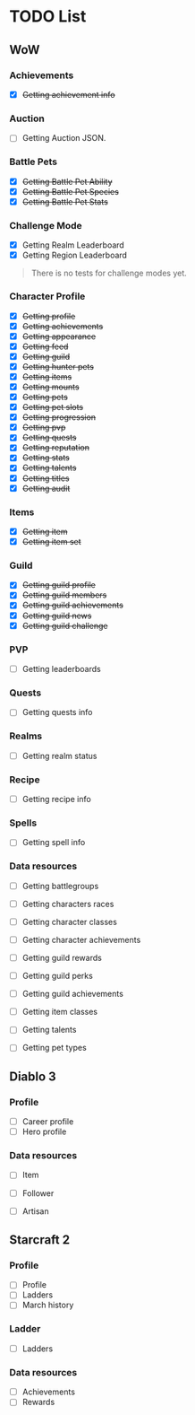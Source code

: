 # TODO List

## WoW

### Achievements

 - [x] ~~Getting achievement info~~

### Auction
 - [ ] Getting Auction JSON.

### Battle Pets
 - [x] ~~Getting Battle Pet Ability~~
 - [x] ~~Getting Battle Pet Species~~
 - [x] ~~Getting Battle Pet Stats~~

### Challenge Mode
 - [x] Getting Realm Leaderboard
 - [x] Getting Region Leaderboard
> There is no tests for challenge modes yet.

### Character Profile

 - [x] ~~Getting profile~~
 - [x] ~~Getting achievements~~
 - [x] ~~Getting appearance~~
 - [x] ~~Getting feed~~
 - [x] ~~Getting guild~~
 - [x] ~~Getting hunter pets~~
 - [x] ~~Getting items~~
 - [x] ~~Getting mounts~~
 - [x] ~~Getting pets~~
 - [x] ~~Getting pet slots~~
 - [x] ~~Getting progression~~
 - [x] ~~Getting pvp~~
 - [x] ~~Getting quests~~
 - [x] ~~Getting reputation~~
 - [x] ~~Getting stats~~
 - [x] ~~Getting talents~~
 - [x] ~~Getting titles~~
 - [x] ~~Getting audit~~

### Items

 - [x] ~~Getting item~~
 - [x] ~~Getting item set~~

### Guild
 - [x] ~~Getting guild profile~~
 - [x] ~~Getting guild members~~
 - [x] ~~Getting guild achievements~~
 - [x] ~~Getting guild news~~
 - [x] ~~Getting guild challenge~~

### PVP

 - [ ] Getting leaderboards

### Quests

 - [ ] Getting quests info

### Realms

 - [ ] Getting realm status

### Recipe

 - [ ] Getting recipe info

### Spells

 - [ ] Getting spell info

### Data resources

 - [ ] Getting battlegroups
 - [ ] Getting characters races
 - [ ] Getting character classes
 - [ ] Getting character achievements
 - [ ] Getting guild rewards
 - [ ] Getting guild perks
 - [ ] Getting guild achievements
 - [ ] Getting item classes
 - [ ] Getting talents
 - [ ] Getting pet types


## Diablo 3

### Profile

 - [ ] Career profile
 - [ ] Hero profile

### Data resources

 - [ ] Item
 - [ ] Follower
 - [ ] Artisan


## Starcraft 2

### Profile

 - [ ] Profile
 - [ ] Ladders
 - [ ] March history

### Ladder

 - [ ] Ladders

### Data resources

 - [ ] Achievements
 - [ ] Rewards
